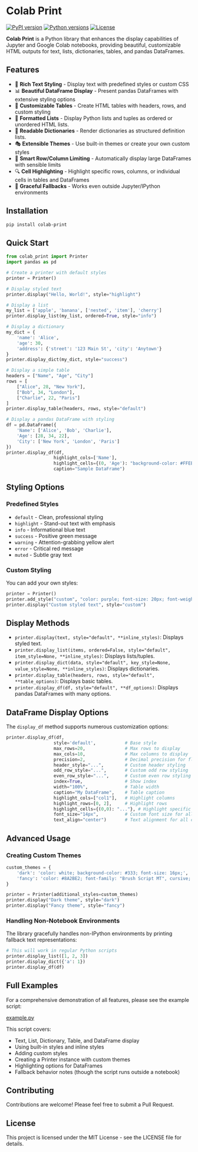# Colab Print

[![PyPI version](https://img.shields.io/pypi/v/colab-print.svg)](https://pypi.org/project/colab-print/)
[![Python versions](https://img.shields.io/pypi/pyversions/colab-print.svg)](https://pypi.org/project/colab-print/)
[![License](https://img.shields.io/github/license/alaamer12/colab-print.svg)](https://github.com/alaamer12/colab-print/blob/main/LICENSE)

**Colab Print** is a Python library that enhances the display capabilities of Jupyter and Google Colab notebooks, providing beautiful, customizable HTML outputs for text, lists, dictionaries, tables, and pandas DataFrames.

## Features

- 🎨 **Rich Text Styling** - Display text with predefined styles or custom CSS
- 📊 **Beautiful DataFrame Display** - Present pandas DataFrames with extensive styling options
- 📑 **Customizable Tables** - Create HTML tables with headers, rows, and custom styling
- 📜 **Formatted Lists** - Display Python lists and tuples as ordered or unordered HTML lists.
- 📖 **Readable Dictionaries** - Render dictionaries as structured definition lists.
- 🎭 **Extensible Themes** - Use built-in themes or create your own custom styles
- 📏 **Smart Row/Column Limiting** - Automatically display large DataFrames with sensible limits
- 🔍 **Cell Highlighting** - Highlight specific rows, columns, or individual cells in tables and DataFrames
- 🔄 **Graceful Fallbacks** - Works even outside Jupyter/IPython environments

## Installation

```bash
pip install colab-print
```

## Quick Start

```python
from colab_print import Printer
import pandas as pd

# Create a printer with default styles
printer = Printer()

# Display styled text
printer.display("Hello, World!", style="highlight")

# Display a list
my_list = ['apple', 'banana', ['nested', 'item'], 'cherry']
printer.display_list(my_list, ordered=True, style="info")

# Display a dictionary
my_dict = {
    'name': 'Alice', 
    'age': 30, 
    'address': {'street': '123 Main St', 'city': 'Anytown'}
}
printer.display_dict(my_dict, style="success")

# Display a simple table
headers = ["Name", "Age", "City"]
rows = [
    ["Alice", 28, "New York"],
    ["Bob", 34, "London"],
    ["Charlie", 22, "Paris"]
]
printer.display_table(headers, rows, style="default")

# Display a pandas DataFrame with styling
df = pd.DataFrame({
    'Name': ['Alice', 'Bob', 'Charlie'],
    'Age': [28, 34, 22],
    'City': ['New York', 'London', 'Paris']
})
printer.display_df(df, 
                  highlight_cols=['Name'],
                  highlight_cells={(0, 'Age'): "background-color: #FFEB3B;"},
                  caption="Sample DataFrame")
```

## Styling Options

### Predefined Styles

- `default` - Clean, professional styling
- `highlight` - Stand-out text with emphasis
- `info` - Informational blue text
- `success` - Positive green message
- `warning` - Attention-grabbing yellow alert
- `error` - Critical red message
- `muted` - Subtle gray text

### Custom Styling

You can add your own styles:

```python
printer = Printer()
printer.add_style("custom", "color: purple; font-size: 20px; font-weight: bold;")
printer.display("Custom styled text", style="custom")
```

## Display Methods

- `printer.display(text, style="default", **inline_styles)`: Displays styled text.
- `printer.display_list(items, ordered=False, style="default", item_style=None, **inline_styles)`: Displays lists/tuples.
- `printer.display_dict(data, style="default", key_style=None, value_style=None, **inline_styles)`: Displays dictionaries.
- `printer.display_table(headers, rows, style="default", **table_options)`: Displays basic tables.
- `printer.display_df(df, style="default", **df_options)`: Displays pandas DataFrames with many options.

## DataFrame Display Options

The `display_df` method supports numerous customization options:

```python
printer.display_df(df,
                  style='default',           # Base style
                  max_rows=20,               # Max rows to display
                  max_cols=10,               # Max columns to display
                  precision=2,               # Decimal precision for floats
                  header_style="...",        # Custom header styling
                  odd_row_style="...",       # Custom odd row styling
                  even_row_style="...",      # Custom even row styling
                  index=True,                # Show index
                  width="100%",              # Table width
                  caption="My DataFrame",    # Table caption
                  highlight_cols=["col1"],   # Highlight columns
                  highlight_rows=[0, 2],     # Highlight rows
                  highlight_cells={(0,0): "..."}, # Highlight specific cells
                  font_size="14px",          # Custom font size for all cells
                  text_align="center")       # Text alignment for all cells
```

## Advanced Usage

### Creating Custom Themes

```python
custom_themes = {
    'dark': 'color: white; background-color: #333; font-size: 16px;',
    'fancy': 'color: #8A2BE2; font-family: "Brush Script MT", cursive; font-size: 20px;'
}

printer = Printer(additional_styles=custom_themes)
printer.display("Dark theme", style="dark")
printer.display("Fancy theme", style="fancy")
```

### Handling Non-Notebook Environments

The library gracefully handles non-IPython environments by printing fallback text representations:

```python
# This will work in regular Python scripts
printer.display_list([1, 2, 3])
printer.display_dict({'a': 1})
printer.display_df(df)
```

## Full Examples

For a comprehensive demonstration of all features, please see the example script:

[example.py](https://github.com/alaamer12/colab-print/blob/main/example.py)

This script covers:
- Text, List, Dictionary, Table, and DataFrame display
- Using built-in styles and inline styles
- Adding custom styles
- Creating a Printer instance with custom themes
- Highlighting options for DataFrames
- Fallback behavior notes (though the script runs outside a notebook)

## Contributing

Contributions are welcome! Please feel free to submit a Pull Request.

## License

This project is licensed under the MIT License - see the LICENSE file for details.
